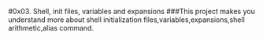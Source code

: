 #0x03. Shell, init files, variables and expansions
###This project makes you understand more about shell initialization files,variables,expansions,shell arithmetic,alias command.
